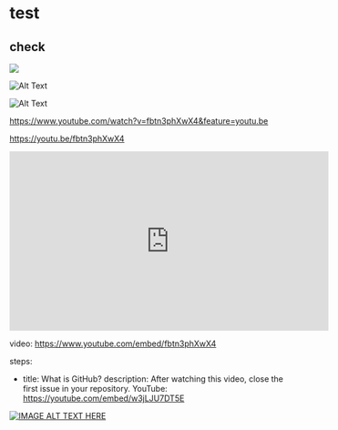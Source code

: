 # test
## check


![](https://media.giphy.com/media/yxSUYl58s2Z3sdPQme/giphy.gif)


![Alt Text](https://giphy.com/gifs/yxSUYl58s2Z3sdPQme/html5)

![Alt Text](https://youtu.be/fbtn3phXwX4)



https://www.youtube.com/watch?v=fbtn3phXwX4&feature=youtu.be

https://youtu.be/fbtn3phXwX4

<iframe width="560" height="315" src="https://www.youtube.com/embed/fbtn3phXwX4" frameborder="0" allow="accelerometer; autoplay; clipboard-write; encrypted-media; gyroscope; picture-in-picture" allowfullscreen></iframe>


video: https://www.youtube.com/embed/fbtn3phXwX4

steps:
- title: What is GitHub?
  description: After watching this video, close the first issue in your repository.
  YouTube: https://youtube.com/embed/w3jLJU7DT5E

[![IMAGE ALT TEXT HERE](http://img.youtube.com/vi/YOUTUBE_VIDEO_ID_HERE/0.jpg)](http://www.youtube.com/watch?v=fbtn3phXwX4&feature=youtu.be)


